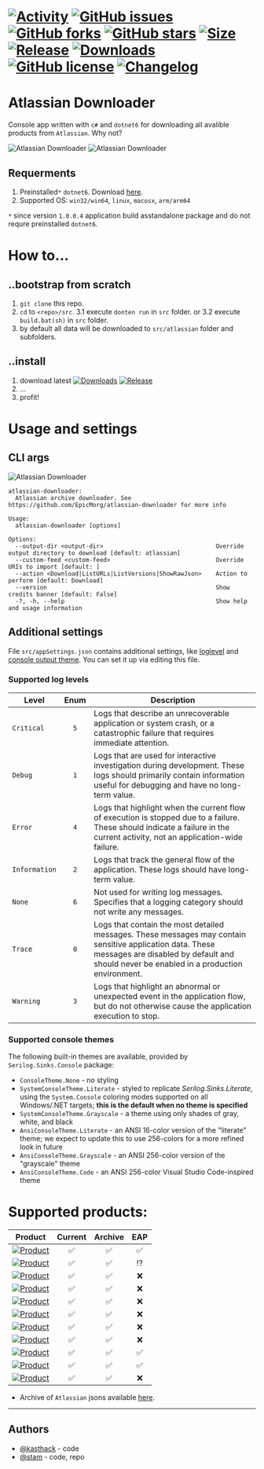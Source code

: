 # [![Activity](https://img.shields.io/github/commit-activity/m/EpicMorg/atlassian-downloader?label=commits&style=flat-square)](https://github.com/EpicMorg/atlassian-downloader/commits) [![GitHub issues](https://img.shields.io/github/issues/EpicMorg/atlassian-downloader.svg?style=popout-square)](https://github.com/EpicMorg/atlassian-downloader/issues) [![GitHub forks](https://img.shields.io/github/forks/EpicMorg/atlassian-downloader.svg?style=popout-square)](https://github.com/EpicMorg/atlassian-downloader/network) [![GitHub stars](https://img.shields.io/github/stars/EpicMorg/atlassian-downloader.svg?style=popout-square)](https://github.com/EpicMorg/atlassian-downloader/stargazers)  [![Size](https://img.shields.io/github/repo-size/EpicMorg/atlassian-downloader?label=size&style=flat-square)](https://github.com/EpicMorg/atlassian-downloader/archive/master.zip) [![Release](https://img.shields.io/github/v/release/EpicMorg/atlassian-downloader?style=flat-square)](https://github.com/EpicMorg/atlassian-downloader/releases) [![Downloads](https://img.shields.io/github/downloads/EpicMorg/atlassian-downloader/total.svg?style=flat-square)](https://github.com/EpicMorg/atlassian-downloader/releases) [![GitHub license](https://img.shields.io/github/license/EpicMorg/atlassian-downloader.svg?style=popout-square)](LICENSE.md) [![Changelog](https://img.shields.io/badge/Changelog-yellow.svg?style=popout-square)](CHANGELOG.md)

# Atlassian Downloader

Console app written with `c#` and `dotnet6` for downloading all avalible products from `Atlassian`. Why not?

![Atlassian Downloader](https://rawcdn.githack.com/EpicMorg/atlassian-downloader/74889a1b5cfa4d68c8c9175945481853f52aefed/.github/media/screenshot-01.png)
![Atlassian Downloader](https://rawcdn.githack.com/EpicMorg/atlassian-downloader/74889a1b5cfa4d68c8c9175945481853f52aefed/.github/media/screenshot-03.png)

## Requerments
1. Preinstalled`*` `dotnet6`. Download [here](https://dotnet.microsoft.com/download/dotnet/6.0).
2. Supported OS: `win32/win64`, `linux`, `macosx`, `arm/arm64`

`*` since version `1.0.0.4` application build asstandalone package and do not requre preinstalled `dotnet6`.

# How to...
## ..bootstrap from scratch
1. `git clone` this repo.
2. `cd` to `<repo>/src`.
3.1 execute `donten run` in `src` folder.
or
3.2 execute `build.bat(sh)` in `src` folder.
4. by default all data will be downloaded to `src/atlassian` folder and subfolders.

## ..install
1. download latest [![Downloads](https://img.shields.io/github/downloads/EpicMorg/atlassian-downloader/total.svg?style=flat-square)](https://github.com/EpicMorg/atlassian-downloader/releases) [![Release](https://img.shields.io/github/v/release/EpicMorg/atlassian-downloader?style=flat-square)](https://github.com/EpicMorg/atlassian-downloader/releases)
2. ...
3. profit!

# Usage and settings
## CLI args

![Atlassian Downloader](https://rawcdn.githack.com/EpicMorg/atlassian-downloader/74889a1b5cfa4d68c8c9175945481853f52aefed/.github/media/screenshot-02.png)

```
atlassian-downloader:
  Atlassian archive downloader. See https://github.com/EpicMorg/atlassian-downloader for more info

Usage:
  atlassian-downloader [options]

Options:
  --output-dir <output-dir>                                Override output directory to download [default: atlassian]
  --custom-feed <custom-feed>                              Override URIs to import [default: ]
  --action <Download|ListURLs|ListVersions|ShowRawJson>    Action to perform [default: Download]
  --version                                                Show credits banner [default: False]
  -?, -h, --help                                           Show help and usage information
```


## Additional settings
File `src/appSettings.json` contains additional settings, like [loglevel](https://docs.microsoft.com/en-us/dotnet/api/microsoft.extensions.logging.loglevel?view=dotnet-plat-ext-5.0#fields) and [console output theme](https://github.com/serilog/serilog-sinks-console). You can set it up via editing this file.

### Supported log levels
| Level | Enum | Description
|-------------|:-------------:|-------------|
| `Critical` | `5` | Logs that describe an unrecoverable application or system crash, or a catastrophic failure that requires immediate attention.
| `Debug`	| `1` | Logs that are used for interactive investigation during development. These logs should primarily contain information useful for debugging and have no long-term value.
| `Error` | `4` | Logs that highlight when the current flow of execution is stopped due to a failure. These should indicate a failure in the current activity, not an application-wide failure.
| `Information` | `2` | Logs that track the general flow of the application. These logs should have long-term value.
| `None` | `6` | Not used for writing log messages. Specifies that a logging category should not write any messages.
| `Trace`	| `0` | Logs that contain the most detailed messages. These messages may contain sensitive application data. These messages are disabled by default and should never be enabled in a production environment.
| `Warning` | `3` | Logs that highlight an abnormal or unexpected event in the application flow, but do not otherwise cause the application execution to stop.

### Supported console themes
The following built-in themes are available, provided by `Serilog.Sinks.Console` package:

 * `ConsoleTheme.None` - no styling
 * `SystemConsoleTheme.Literate` - styled to replicate _Serilog.Sinks.Literate_, using the `System.Console` coloring modes supported on all Windows/.NET targets; **this is the default when no theme is specified**
 * `SystemConsoleTheme.Grayscale` - a theme using only shades of gray, white, and black
 * `AnsiConsoleTheme.Literate` - an ANSI 16-color version of the "literate" theme; we expect to update this to use 256-colors for a more refined look in future
 * `AnsiConsoleTheme.Grayscale` - an ANSI 256-color version of the "grayscale" theme
 * `AnsiConsoleTheme.Code` - an ANSI 256-color Visual Studio Code-inspired theme

# Supported products:

| Product | Current | Archive | EAP  |
|-------------|:-------------:|:-------------:|:-------------:|
| [![Product](https://img.shields.io/static/v1?label=Atlassian&message=Bamboo&color=bright%20green&style=for-the-badge)](https://www.atlassian.com/software/bamboo) | :white_check_mark: | :white_check_mark: | :white_check_mark: |
| [![Product](https://img.shields.io/static/v1?label=Atlassian&message=Bitbucket%20(Stash)&color=bright%20green&style=for-the-badge)](https://www.atlassian.com/software/bitbucket) | :white_check_mark: | :white_check_mark: | :interrobang: |
| [![Product](https://img.shields.io/static/v1?label=Atlassian&message=Clover&color=bright%20green&style=for-the-badge)](https://www.atlassian.com/software/clover) | :white_check_mark: | :white_check_mark: | :x: |
| [![Product](https://img.shields.io/static/v1?label=Atlassian&message=Confluence&color=bright%20green&style=for-the-badge)](https://www.atlassian.com/software/confluence) | :white_check_mark: | :white_check_mark: | :x: |
| [![Product](https://img.shields.io/static/v1?label=Atlassian&message=Crowd&color=bright%20green&style=for-the-badge)](https://www.atlassian.com/software/crowd) | :white_check_mark: | :white_check_mark: | :x: |
| [![Product](https://img.shields.io/static/v1?label=Atlassian&message=Crucible&color=bright%20green&style=for-the-badge)](https://www.atlassian.com/software/crucible) | :white_check_mark: | :white_check_mark: | :x: |
| [![Product](https://img.shields.io/static/v1?label=Atlassian&message=FishEye&color=bright%20green&style=for-the-badge)](https://www.atlassian.com/software/fisheye) | :white_check_mark: | :white_check_mark: | :x: |
| [![Product](https://img.shields.io/static/v1?label=Atlassian&message=Jira%20Core&color=bright%20green&style=for-the-badge)](https://www.atlassian.com/software/jira/core) | :white_check_mark: | :white_check_mark: | :x: |
| [![Product](https://img.shields.io/static/v1?label=Atlassian&message=Jira%20Software&color=bright%20green&style=for-the-badge)](https://www.atlassian.com/software/jira) | :white_check_mark: | :white_check_mark: | :white_check_mark: |
| [![Product](https://img.shields.io/static/v1?label=Atlassian&message=Jira%20Servicedesk&color=bright%20green&style=for-the-badge)](https://www.atlassian.com/software/jira/service-management) | :white_check_mark: | :white_check_mark: | :white_check_mark: |
| [![Product](https://img.shields.io/static/v1?label=Atlassian&message=SourceTree&color=bright%20green&style=for-the-badge)](https://www.atlassian.com/software/sourcetree) | :white_check_mark: | :white_check_mark: | :x: |

* Archive of `Atlassian` jsons available [here](https://github.com/EpicMorg/atlassian-json).

------

## Authors
* [@kasthack](https://github.com/kasthack) - code
* [@stam](https://github.com/stamepicmorg) - code, repo
